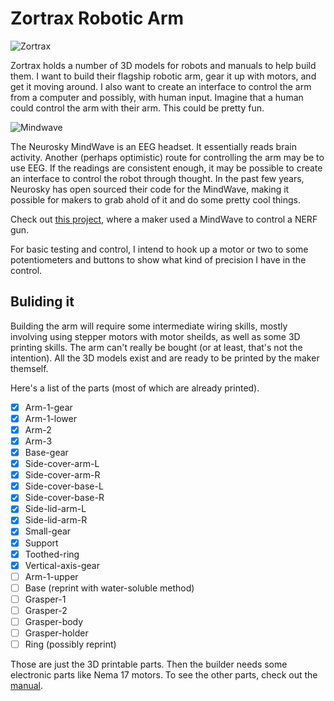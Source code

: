# Zortrax Robotic Arm

![Zortrax](https://cdn.instructables.com/FCM/S2XY/IFZQT9YQ/FCMS2XYIFZQT9YQ.LARGE.jpg)

Zortrax holds a number of 3D models for robots and manuals to help build them.
I want to build their flagship robotic arm, gear it up with motors, and get it
moving around. I also want to create an interface to control the arm from a
computer and possibly, with human input. Imagine that a human could control the
arm with their arm. This could be pretty fun.

![Mindwave](https://cdn.shopify.com/s/files/1/0031/6882/t/12/assets/MindWave-headset.jpg?13121457431276696418)

The Neurosky MindWave is an EEG headset. It essentially reads brain activity.
Another (perhaps optimistic) route for controlling the arm may be to use EEG.
If the readings are consistent enough, it may be possible to create an
interface to control the robot through thought. In the past few years,
Neurosky has open sourced their code for the MindWave, making it possible for
makers to grab ahold of it and do some pretty cool things.

Check out [this project](http://hex-machina.com/hw/mindbullets), where a maker
used a MindWave to control a NERF gun.

For basic testing and control, I intend to hook up a motor or two to some
potentiometers and buttons to show what kind of precision I have in the
control.

## Buliding it

Building the arm will require some intermediate wiring skills, mostly involving
using stepper motors with motor sheilds, as well as some 3D printing skills.
The arm can't really be bought (or at least, that's not the intention). All the
3D models exist and are ready to be printed by the maker themself.

Here's a list of the parts (most of which are already printed).

- [x] Arm-1-gear
- [x] Arm-1-lower
- [x] Arm-2
- [x] Arm-3
- [x] Base-gear
- [x] Side-cover-arm-L
- [x] Side-cover-arm-R
- [x] Side-cover-base-L
- [x] Side-cover-base-R
- [x] Side-lid-arm-L
- [x] Side-lid-arm-R
- [x] Small-gear
- [x] Support
- [x] Toothed-ring
- [x] Vertical-axis-gear
- [ ] Arm-1-upper
- [ ] Base (reprint with water-soluble method)
- [ ] Grasper-1
- [ ] Grasper-2
- [ ] Grasper-body
- [ ] Grasper-holder
- [ ] Ring (possibly reprint)

Those are just the 3D printable parts. Then the builder needs some electronic
parts like Nema 17 motors. To see the other parts, check out the
[manual](http://www.zortrax.com/downloads/ROBOTIC_MANUAL.pdf).
